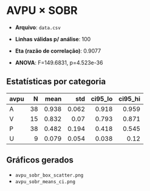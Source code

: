 # AVPU × SOBR

- **Arquivo**: `data.csv`
- **Linhas válidas p/ análise**: 100

- **Eta (razão de correlação)**: 0.9077
- **ANOVA**: F=149.6831, p=4.523e-36


## Estatísticas por categoria
| avpu   |   N |   mean |   std |   ci95_lo |   ci95_hi |
|:-------|----:|-------:|------:|----------:|----------:|
| A      |  38 |  0.938 | 0.062 |     0.918 |     0.959 |
| V      |  15 |  0.832 | 0.07  |     0.793 |     0.871 |
| P      |  38 |  0.482 | 0.194 |     0.418 |     0.545 |
| U      |   9 |  0.079 | 0.054 |     0.038 |     0.12  |

## Gráficos gerados
- `avpu_sobr_box_scatter.png`
- `avpu_sobr_means_ci.png`
